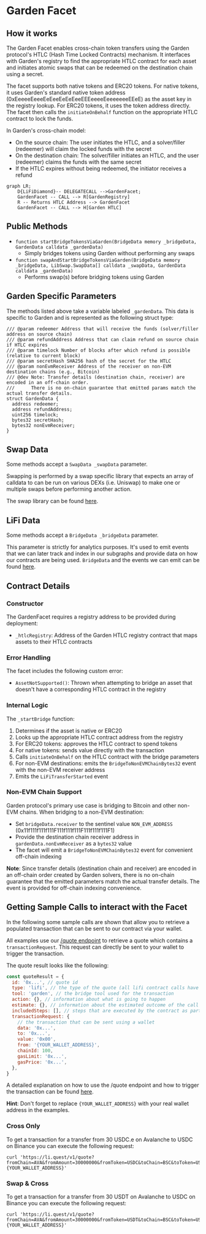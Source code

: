 # Garden Facet

## How it works

The Garden Facet enables cross-chain token transfers using the Garden protocol's HTLC (Hash Time Locked Contracts) mechanism. It interfaces with Garden's registry to find the appropriate HTLC contract for each asset and initiates atomic swaps that can be redeemed on the destination chain using a secret.

The facet supports both native tokens and ERC20 tokens. For native tokens, it uses Garden's standard native token address (0xEeeeeEeeeEeEeeEeEeEeeEEEeeeeEeeeeeeeEEeE) as the asset key in the registry lookup. For ERC20 tokens, it uses the token address directly. The facet then calls the `initiateOnBehalf` function on the appropriate HTLC contract to lock the funds.

In Garden's cross-chain model:

- On the source chain: The user initiates the HTLC, and a solver/filler (redeemer) will claim the locked funds with the secret
- On the destination chain: The solver/filler initiates an HTLC, and the user (redeemer) claims the funds with the same secret
- If the HTLC expires without being redeemed, the initiator receives a refund

```mermaid
graph LR;
    D{LiFiDiamond}-- DELEGATECALL -->GardenFacet;
    GardenFacet -- CALL --> R[GardenRegistry]
    R -- Returns HTLC Address --> GardenFacet
    GardenFacet -- CALL --> H[Garden HTLC]
```

## Public Methods

- `function startBridgeTokensViaGarden(BridgeData memory _bridgeData, GardenData calldata _gardenData)`
  - Simply bridges tokens using Garden without performing any swaps
- `function swapAndStartBridgeTokensViaGarden(BridgeData memory _bridgeData, LibSwap.SwapData[] calldata _swapData, GardenData calldata _gardenData)`
  - Performs swap(s) before bridging tokens using Garden

## Garden Specific Parameters

The methods listed above take a variable labeled `_gardenData`. This data is specific to Garden and is represented as the following struct type:

```solidity
/// @param redeemer Address that will receive the funds (solver/filler address on source chain)
/// @param refundAddress Address that can claim refund on source chain if HTLC expires
/// @param timelock Number of blocks after which refund is possible (relative to current block)
/// @param secretHash SHA256 hash of the secret for the HTLC
/// @param nonEvmReceiver Address of the receiver on non-EVM destination chains (e.g., Bitcoin)
/// @dev Note: Transfer details (destination chain, receiver) are encoded in an off-chain order.
///      There is no on-chain guarantee that emitted params match the actual transfer details.
struct GardenData {
  address redeemer;
  address refundAddress;
  uint256 timelock;
  bytes32 secretHash;
  bytes32 nonEvmReceiver;
}
```

## Swap Data

Some methods accept a `SwapData _swapData` parameter.

Swapping is performed by a swap specific library that expects an array of calldata to can be run on various DEXs (i.e. Uniswap) to make one or multiple swaps before performing another action.

The swap library can be found [here](../src/Libraries/LibSwap.sol).

## LiFi Data

Some methods accept a `BridgeData _bridgeData` parameter.

This parameter is strictly for analytics purposes. It's used to emit events that we can later track and index in our subgraphs and provide data on how our contracts are being used. `BridgeData` and the events we can emit can be found [here](../src/Interfaces/ILiFi.sol).

## Contract Details

### Constructor

The GardenFacet requires a registry address to be provided during deployment:

- `_htlcRegistry`: Address of the Garden HTLC registry contract that maps assets to their HTLC contracts

### Error Handling

The facet includes the following custom error:

- `AssetNotSupported()`: Thrown when attempting to bridge an asset that doesn't have a corresponding HTLC contract in the registry

### Internal Logic

The `_startBridge` function:

1. Determines if the asset is native or ERC20
2. Looks up the appropriate HTLC contract address from the registry
3. For ERC20 tokens: approves the HTLC contract to spend tokens
4. For native tokens: sends value directly with the transaction
5. Calls `initiateOnBehalf` on the HTLC contract with the bridge parameters
6. For non-EVM destinations: emits the `BridgeToNonEVMChainBytes32` event with the non-EVM receiver address
7. Emits the `LiFiTransferStarted` event

### Non-EVM Chain Support

Garden protocol's primary use case is bridging to Bitcoin and other non-EVM chains. When bridging to a non-EVM destination:

- Set `bridgeData.receiver` to the sentinel value `NON_EVM_ADDRESS` (0x11f111f111f111F111f111f111F111f111f111F1)
- Provide the destination chain receiver address in `gardenData.nonEvmReceiver` as a `bytes32` value
- The facet will emit a `BridgeToNonEVMChainBytes32` event for convenient off-chain indexing

**Note**: Since transfer details (destination chain and receiver) are encoded in an off-chain order created by Garden solvers, there is no on-chain guarantee that the emitted parameters match the actual transfer details. The event is provided for off-chain indexing convenience.

## Getting Sample Calls to interact with the Facet

In the following some sample calls are shown that allow you to retrieve a populated transaction that can be sent to our contract via your wallet.

All examples use our [/quote endpoint](https://apidocs.li.fi/reference/get_quote) to retrieve a quote which contains a `transactionRequest`. This request can directly be sent to your wallet to trigger the transaction.

The quote result looks like the following:

```javascript
const quoteResult = {
  id: '0x...', // quote id
  type: 'lifi', // the type of the quote (all lifi contract calls have the type "lifi")
  tool: 'garden', // the bridge tool used for the transaction
  action: {}, // information about what is going to happen
  estimate: {}, // information about the estimated outcome of the call
  includedSteps: [], // steps that are executed by the contract as part of this transaction, e.g. a swap step and a cross step
  transactionRequest: {
    // the transaction that can be sent using a wallet
    data: '0x...',
    to: '0x...',
    value: '0x00',
    from: '{YOUR_WALLET_ADDRESS}',
    chainId: 100,
    gasLimit: '0x...',
    gasPrice: '0x...',
  },
}
```

A detailed explanation on how to use the /quote endpoint and how to trigger the transaction can be found [here](https://docs.li.fi/products/more-integration-options/li.fi-api/transferring-tokens-example).

**Hint**: Don't forget to replace `{YOUR_WALLET_ADDRESS}` with your real wallet address in the examples.

### Cross Only

To get a transaction for a transfer from 30 USDC.e on Avalanche to USDC on Binance you can execute the following request:

```shell
curl 'https://li.quest/v1/quote?fromChain=AVA&fromAmount=30000000&fromToken=USDC&toChain=BSC&toToken=USDC&slippage=0.03&allowBridges=garden&fromAddress={YOUR_WALLET_ADDRESS}'
```

### Swap & Cross

To get a transaction for a transfer from 30 USDT on Avalanche to USDC on Binance you can execute the following request:

```shell
curl 'https://li.quest/v1/quote?fromChain=AVA&fromAmount=30000000&fromToken=USDT&toChain=BSC&toToken=USDC&slippage=0.03&allowBridges=garden&fromAddress={YOUR_WALLET_ADDRESS}'
```

